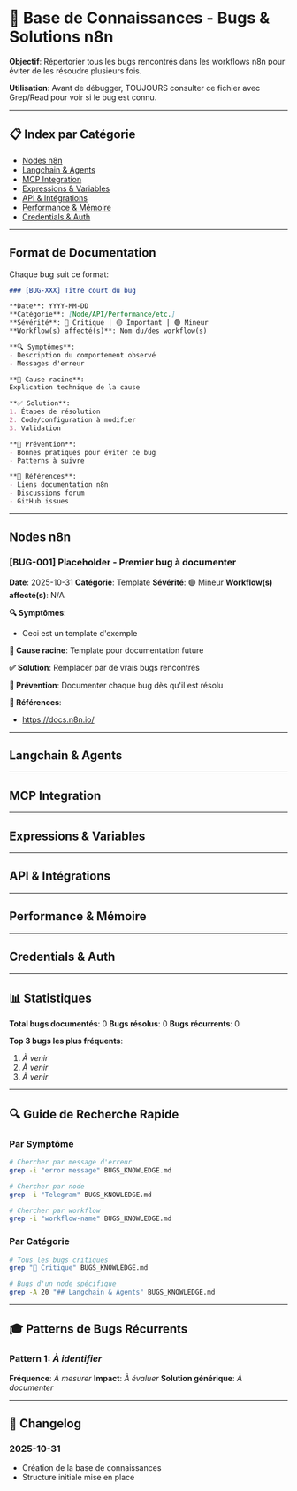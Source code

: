 # 🐛 Base de Connaissances - Bugs & Solutions n8n

**Objectif**: Répertorier tous les bugs rencontrés dans les workflows n8n pour éviter de les résoudre plusieurs fois.

**Utilisation**: Avant de débugger, TOUJOURS consulter ce fichier avec Grep/Read pour voir si le bug est connu.

---

## 📋 Index par Catégorie

- [Nodes n8n](#nodes-n8n)
- [Langchain & Agents](#langchain--agents)
- [MCP Integration](#mcp-integration)
- [Expressions & Variables](#expressions--variables)
- [API & Intégrations](#api--intégrations)
- [Performance & Mémoire](#performance--mémoire)
- [Credentials & Auth](#credentials--auth)

---

## Format de Documentation

Chaque bug suit ce format:

```markdown
### [BUG-XXX] Titre court du bug

**Date**: YYYY-MM-DD
**Catégorie**: [Node/API/Performance/etc.]
**Sévérité**: 🔴 Critique | 🟡 Important | 🟢 Mineur
**Workflow(s) affecté(s)**: Nom du/des workflow(s)

**🔍 Symptômes**:
- Description du comportement observé
- Messages d'erreur

**🎯 Cause racine**:
Explication technique de la cause

**✅ Solution**:
1. Étapes de résolution
2. Code/configuration à modifier
3. Validation

**🔄 Prévention**:
- Bonnes pratiques pour éviter ce bug
- Patterns à suivre

**🔗 Références**:
- Liens documentation n8n
- Discussions forum
- GitHub issues
```

---

## Nodes n8n

### [BUG-001] Placeholder - Premier bug à documenter

**Date**: 2025-10-31
**Catégorie**: Template
**Sévérité**: 🟢 Mineur
**Workflow(s) affecté(s)**: N/A

**🔍 Symptômes**:
- Ceci est un template d'exemple

**🎯 Cause racine**:
Template pour documentation future

**✅ Solution**:
Remplacer par de vrais bugs rencontrés

**🔄 Prévention**:
Documenter chaque bug dès qu'il est résolu

**🔗 Références**:
- https://docs.n8n.io/

---

## Langchain & Agents

<!-- Les bugs liés aux agents, LLM, memory, etc. -->

---

## MCP Integration

<!-- Les bugs liés à l'intégration MCP, serveurs SSE, tools, triggers -->

---

## Expressions & Variables

<!-- Les bugs liés aux expressions n8n, $json, $node(), etc. -->

---

## API & Intégrations

<!-- Les bugs liés aux appels API externes, webhooks, etc. -->

---

## Performance & Mémoire

<!-- Les bugs de performance, timeouts, mémoire excessive -->

---

## Credentials & Auth

<!-- Les bugs d'authentification, credentials, tokens -->

---

## 📊 Statistiques

**Total bugs documentés**: 0
**Bugs résolus**: 0
**Bugs récurrents**: 0

**Top 3 bugs les plus fréquents**:
1. _À venir_
2. _À venir_
3. _À venir_

---

## 🔍 Guide de Recherche Rapide

### Par Symptôme
```bash
# Chercher par message d'erreur
grep -i "error message" BUGS_KNOWLEDGE.md

# Chercher par node
grep -i "Telegram" BUGS_KNOWLEDGE.md

# Chercher par workflow
grep -i "workflow-name" BUGS_KNOWLEDGE.md
```

### Par Catégorie
```bash
# Tous les bugs critiques
grep "🔴 Critique" BUGS_KNOWLEDGE.md

# Bugs d'un node spécifique
grep -A 20 "## Langchain & Agents" BUGS_KNOWLEDGE.md
```

---

## 🎓 Patterns de Bugs Récurrents

### Pattern 1: _À identifier_
**Fréquence**: _À mesurer_
**Impact**: _À évaluer_
**Solution générique**: _À documenter_

---

## 📝 Changelog

### 2025-10-31
- Création de la base de connaissances
- Structure initiale mise en place
